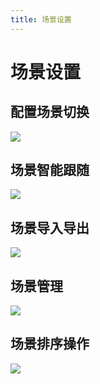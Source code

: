 ```yaml
---
title: 场景设置
---
```


# **场景设置**


## 配置场景切换

<a href="https://www.bilibili.com/video/BV13X4y1q7Rx/" target="_blank" ><img src='https://hotspot-oss-bucket.oss-cn-shenzhen.aliyuncs.com/manual/zh_CN/B场景设置/B001配置场景切换.jpg'/></a>

## 场景智能跟随

<a href="https://www.bilibili.com/video/BV1EW4y1Z7EL/" target="_blank" ><img src='https://hotspot-oss-bucket.oss-cn-shenzhen.aliyuncs.com/manual/zh_CN/B场景设置/B002场景智能跟随.jpg'/></a>

## 场景导入导出

<a href="https://www.bilibili.com/video/BV1P94y1t7W3/" target="_blank" ><img src='https://hotspot-oss-bucket.oss-cn-shenzhen.aliyuncs.com/manual/zh_CN/B场景设置/B003场景导入导出.jpg'/></a>

## 场景管理

<a href="https://www.bilibili.com/video/BV1Mu4y1h7AF/   " target="_blank" ><img src='https://hotspot-oss-bucket.oss-cn-shenzhen.aliyuncs.com/manual/zh_CN/B场景设置/B004场景创建删除和重命名.jpg'/></a>

## 场景排序操作

<a href="https://www.bilibili.com/video/BV1Pj411a7LH/" target="_blank" ><img src='https://hotspot-oss-bucket.oss-cn-shenzhen.aliyuncs.com/manual/zh_CN/B场景设置/B005场景排序操作.jpg'/></a>